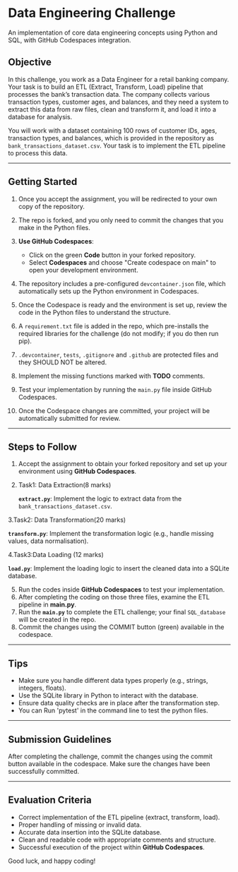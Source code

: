# Data Engineering Challenge

An implementation of core data engineering concepts using Python and SQL, with GitHub Codespaces integration.

## Objective
In this challenge, you work as a Data Engineer for a retail banking company. Your task is to build an ETL (Extract, Transform, Load) pipeline that processes the bank’s transaction data. The company collects various transaction types, customer ages, and balances, and they need a system to extract this data from raw files, clean and transform it, and load it into a database for analysis.

You will work with a dataset containing 100 rows of customer IDs, ages, transaction types, and balances, which is provided in the repository as `bank_transactions_dataset.csv`. Your task is to implement the ETL pipeline to process this data.

---

## Getting Started
1. Once you accept the assignment, you will be redirected to your own copy of the repository.
2. The repo is forked, and you only need to commit the changes that you make in the Python files. 
3. **Use GitHub Codespaces**:
   - Click on the green **Code** button in your forked repository.
   - Select **Codespaces** and choose "Create codespace on main" to open your development environment.

4. The repository includes a pre-configured `devcontainer.json` file, which automatically sets up the Python environment in Codespaces.
5. Once the Codespace is ready and the environment is set up, review the code in the Python files to understand the structure.
6. A `requirement.txt` file is added in the repo, which pre-installs the required libraries for the challenge (do not modify; if you do then run pip).
7. `.devcontainer`, `tests`, `.gitignore` and `.github` are protected files and they SHOULD NOT be altered.
8. Implement the missing functions marked with **TODO** comments.
9. Test your implementation by running the `main.py` file inside GitHub Codespaces.
10. Once the Codespace changes are committed, your project will be automatically submitted for review. 

---

## Steps to Follow
1. Accept the assignment to obtain your forked repository and set up your environment using **GitHub Codespaces**.
2. Task1: Data Extraction(8 marks)

      **`extract.py`**: Implement the logic to extract data from the `bank_transactions_dataset.csv`.
  
3.Task2: Data Transformation(20 marks)

   **`transform.py`**: Implement the transformation logic (e.g., handle missing values, data normalisation).

4.Task3:Data Loading (12 marks)
    
   **`load.py`**: Implement the loading logic to insert the cleaned data into a SQLite database.

5. Run the codes inside **GitHub Codespaces** to test your implementation.
6. After completing the coding on those three files, examine the ETL pipeline in **main.py**.
7. Run the **`main.py`** to complete the ETL challenge; your final `SQL_database` will be created in the repo.
8. Commit the changes using the COMMIT button (green) available in the codespace.


---

## Tips
- Make sure you handle different data types properly (e.g., strings, integers, floats).
- Use the SQLite library in Python to interact with the database.
- Ensure data quality checks are in place after the transformation step.
- You can Run 'pytest' in the command line to test the python files.

---

## Submission Guidelines
After completing the challenge, commit the changes using the commit button available in the codespace. Make sure the changes have been successfully committed.

---

## Evaluation Criteria
- Correct implementation of the ETL pipeline (extract, transform, load).
- Proper handling of missing or invalid data.
- Accurate data insertion into the SQLite database.
- Clean and readable code with appropriate comments and structure.
- Successful execution of the project within **GitHub Codespaces**.

Good luck, and happy coding!
